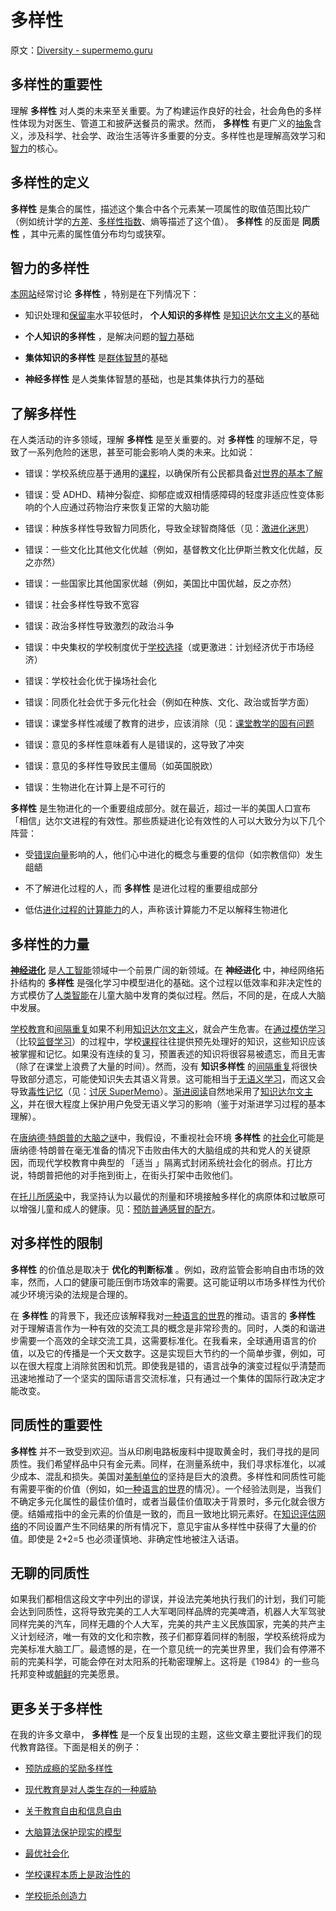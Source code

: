 # 多样性

原文：[Diversity - supermemo.guru](https://supermemo.guru/wiki/Diversity)

## 多样性的重要性

理解 **多样性** 对人类的未来至关重要。为了构建运作良好的社会，社会角色的多样性体现为对医生、管道工和披萨送餐员的需求。然而， **多样性** 有更广义的[抽象](https://supermemo.guru/wiki/Abstract)含义，涉及科学、社会学、政治生活等许多重要的分支。多样性也是理解高效学习和[智力](https://supermemo.guru/wiki/Intelligence)的核心。

## 多样性的定义

 **多样性** 是集合的属性，描述这个集合中各个元素某一项属性的取值范围比较广（例如统计学的[方差](https://en.wikipedia.org/wiki/Variance)、[多样性指数](https://en.wikipedia.org/wiki/Diversity_index)、熵等描述了这个值）。 **多样性** 的反面是 **同质性** ，其中元素的属性值分布均匀或狭窄。

## 智力的多样性

[本网站](https://supermemo.guru/wiki/This_site)经常讨论 **多样性** ，特别是在下列情况下：

- 知识处理和[保留率](https://supermemo.guru/wiki/Retention)水平较低时， **个人知识的多样性** 是[知识达尔文主义](https://supermemo.guru/wiki/Knowledge_darwinism)的基础

- **个人知识的多样性** ，是解决问题的[智力](https://supermemo.guru/wiki/Intelligence)基础

- **集体知识的多样性** 是[群体智慧](https://en.wikipedia.org/wiki/Wisdom_of_the_crowd)的基础

- **神经多样性** 是人类集体智慧的基础，也是其集体执行力的基础

## 了解多样性

在人类活动的许多领域，理解 **多样性** 是至关重要的。对 **多样性** 的理解不足，导致了一系列危险的迷思，甚至可能会影响人类的未来。比如说：

- 错误：学校系统应基于通用的[课程](https://supermemo.guru/wiki/Curriculum)，以确保所有公民都具备[对世界的基本了解](https://supermemo.guru/wiki/Mountain_climb_metaphor_of_schooling)

- 错误：受 ADHD、精神分裂症、抑郁症或双相情感障碍的轻度非适应性变体影响的个人应通过药物治疗来恢复正常的大脑功能

- 错误：种族多样性导致智力同质化，导致全球智商降低（见：[激进化迷思](htps://supermemo.guru/wiki/Radicalization_myth)）

- 错误：一些文化比其他文化优越（例如，基督教文化比伊斯兰教文化优越，反之亦然）

- 错误：一些国家比其他国家优越（例如，美国比中国优越，反之亦然）

- 错误：社会多样性导致不宽容

- 错误：政治多样性导致激烈的政治斗争

- 错误：中央集权的学校制度优于[学校选择](https://supermemo.guru/wiki/School_choice)（或更激进：计划经济优于市场经济）

- 错误：学校社会化优于操场社会化

- 错误：同质化社会优于多元化社会（例如在种族、文化、政治或哲学方面）

- 错误：课堂多样性减缓了教育的进步，应该消除（见：[课堂教学的固有问题](https://supermemo.guru/wiki/Inherent_problems_of_classroom_schooling)

- 错误：意见的多样性意味着有人是错误的，这导致了冲突

- 错误：意见的多样性导致民主僵局（如英国脱欧）

- 错误：生物进化在计算上是不可行的

 **多样性** 是生物进化的一个重要组成部分。就在最近，超过一半的美国人口宣布 「相信」达尔文进程的有效性。那些质疑进化论有效性的人可以大致分为以下几个阵营：

- 受[错误向量](https://supermemo.guru/wiki/Falsity_vector)影响的人，他们心中进化的概念与重要的信仰（如宗教信仰）发生龃龉

- 不了解进化过程的人，而 **多样性** 是进化过程的重要组成部分

- 低估[进化过程的计算能力](https://en.wikipedia.org/wiki/Evolutionary_computation)的人，声称该计算能力不足以解释生物进化

## 多样性的力量

 **[神经进化](https://en.wikipedia.org/wiki/Neuroevolution)** 是[人工智能](https://supermemo.guru/wiki/Artificial_intelligence)领域中一个前景广阔的新领域。在 **神经进化** 中，神经网络拓扑结构的 **多样性** 是强化学习中模型进化的基础。这个过程以低效率和非决定性的方式模仿了[人类智能](https://supermemo.guru/wiki/Intelligence)在儿童大脑中发育的类似过程。然后，不同的是，在成人大脑中发展。

[学校教育](https://supermemo.guru/wiki/Schooling)和[间隔重复](https://supermemo.guru/wiki/Spaced_repetition)如果不利用[知识达尔文主义](https://supermemo.guru/wiki/Knowledge_darwinism)，就会产生危害。在[通过模仿学习](https://supermemo.guru/wiki/Education_counteracts_evolution)（比较[监督学习](https://en.wikipedia.org/wiki/Supervised_learning)）的过程中，学校[课程](https://supermemo.guru/wiki/Curricula)往往提供预先处理好的知识，这些知识应该被掌握和记忆。如果没有连续的复习，预置表述的知识将很容易被遗忘，而且无害（除了在课堂上浪费了大量的时间）。然而，没有 **知识多样性** 的[间隔重复](https://supermemo.guru/wiki/Spaced_repetition)将很快导致部分遗忘，可能使知识失去其语义背景。这可能相当于[无语义学习](https://supermemo.guru/wiki/Asemantic_learning)，而这又会导致[毒性记忆](https://supermemo.guru/wiki/Toxic_memory)（见：[讨厌 SuperMemo](https://supermemo.guru/wiki/Hating_SuperMemo)）。[渐进阅读](https://supermemo.guru/wiki/Incremental_reading)自然地采用了[知识达尔文主义](https://supermemo.guru/wiki/Knowledge_darwinism)，并在很大程度上保护用户免受无语义学习的影响（鉴于对渐进学习过程的基本理解）。

在[唐纳德·特朗普的大脑之谜](https://supermemo.guru/wiki/Mystery_of_Donald_Trump's_brain)中，我假设，不重视社会环境 **多样性** 的[社会化](https://supermemo.guru/wiki/Socialization)可能是唐纳德·特朗普在毫无准备的情况下击败由伟大的大脑组成的共和党人的关键原因，而现代学校教育中典型的 「适当 」隔离式封闭系统社会化的弱点。打比方说，特朗普把他的对手拖到街上，在街头打架中击败他们。

在[托儿所感染](https://supermemo.guru/wiki/Daycare_infections)中，我坚持认为以最优的剂量和环境接触多样化的病原体和过敏原可以增强儿童和成人的健康。见：[预防普通感冒的配方](https://supermemo.guru/wiki/Formula_for_common_cold_prevention)。

## 对多样性的限制

 **多样性** 的价值总是取决于 **优化的判断标准** 。例如，政府监管会影响自由市场的效率，然而，人口的健康可能压倒市场效率的需要。这可能证明以市场多样性为代价减少环境污染的法规是合理的。

在 **多样性** 的背景下，我还应该解释我对[一种语言的世界](https://supermemo.guru/wiki/One_language_for_the_world)的推动。语言的 **多样性** 对于理解语言作为一种有效的交流工具的概念是非常珍贵的。同时，人类的和谐进步需要一个高效的全球交流工具，这需要标准化。在我看来，全球通用语言的价值，以及它的传播是一个天文数字。这是实现巨大节约的一个简单步骤，例如，可以在很大程度上消除贫困和饥荒。即使我是错的，语言战争的演变过程似乎清楚而迅速地推动了一个坚实的国际语言交流标准，只有通过一个集体的国际行政决定才能改变。

## 同质性的重要性

 **多样性** 并不一致受到欢迎。当从印刷电路板废料中提取黄金时，我们寻找的是同质性。我们希望样品中只有金元素。同样，在测量系统中，我们寻求标准化，以减少成本、混乱和损失。美国对[美制单位](https://en.wikipedia.org/wiki/United_States_customary_units)的坚持是巨大的浪费。多样性和同质性可能有需要平衡的价值（例如，如[一种语言的世界](https://supermemo.guru/wiki/One_language_for_the_world)的情况）。一个经验法则是，当我们不确定多元化属性的最佳价值时，或者当最佳价值取决于背景时，多元化就会很方便。结婚戒指中的金元素的价值是一致的，而且一致地比铜元素好。在[知识评估网络](https://supermemo.guru/wiki/Knowledge_valuation_network)的不同设置产生不同结果的所有情况下，意见宇宙从多样性中获得了大量的价值。即使是 2+2=5 也必须谨慎地、非确定性地被注入话语。

## 无聊的同质性

如果我们都相信这段文字中列出的谬误，并设法完美地执行我们的计划，我们可能会达到同质性，这将导致完美的工人大军喝同样品牌的完美啤酒，机器人大军驾驶同样完美的汽车，同样无趣的个人大军，完美的共产主义民族国家，完美的共产主义计划经济，唯一有效的文化和宗教，孩子们都穿着同样的制服，学校系统将成为完美标准大脑工厂。最遗憾的是，在一个意见统一的完美世界里，我们会有停滞不前的完美科学，可能会停在对太阳系的托勒密理解上。这将是《1984》的一些乌托邦变种或[朝鲜](https://supermemo.guru/wiki/North_Korea)的完美愿景。

## 更多关于多样性

在我的许多文章中， **多样性** 是一个反复出现的主题，这些文章主要批评我们的现代教育路径。下面是相关的例子：

- [预防成瘾的奖励多样性](https://supermemo.guru/wiki/Reward_diversity_in_preventing_addictions)

- [现代教育是对人类生存的一种威胁](https://supermemo.guru/wiki/Modern_education_is_a_threat_to_the_survival_of_mankind)

- [关于教育自由和信息自由](https://supermemo.guru/wiki/On_freedom_of_education_and_freedom_of_information)

- [大脑算法保护现实的模型](https://supermemo.guru/wiki/Brain_algorithms_protect_models_of_reality)

- [最优社会化](https://supermemo.guru/wiki/Optimal_socialization)

- [学校课程本质上是政治性的](https://supermemo.guru/wiki/School_curriculum_is_inherently_political)

- [学校扼杀创造力](https://supermemo.guru/wiki/Robinson:_Schools_kill_creativity)